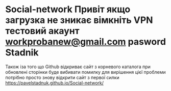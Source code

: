 # Social-network Привіт якщо загрузка не зникає вімкніть VPN тестовий акаунт workprobanew@gmail.com pasword Stadnik 
Також іза того що Github відкриває сайт з корневого каталога при обновлені сторінки буде вибивати помилку для вирішення цієї проблеми потрібно просто знову відкрити сайт
з первої силки https://pavelstadnuk.github.io/Social-network/
